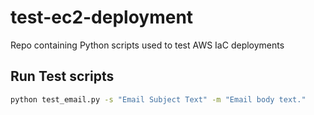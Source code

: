 # test-ec2-deployment
Repo containing Python scripts used to test AWS IaC deployments

## Run Test scripts

```bash
python test_email.py -s "Email Subject Text" -m "Email body text."
```